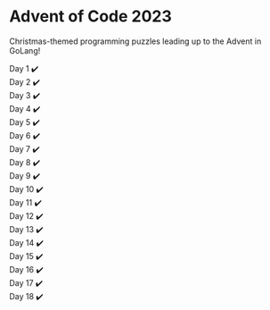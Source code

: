 # Advent of Code 2023

Christmas-themed programming puzzles leading up to the Advent in GoLang!

Day 1 ✔️ <br>
Day 2 ✔️ <br>
Day 3 ✔️ <br>
Day 4 ✔️ <br>
Day 5 ✔️ <br>
Day 6 ✔️ <br>
Day 7 ✔️ <br>
Day 8 ✔️ <br>
Day 9 ✔️ <br>
Day 10 ✔️ <br>
Day 11 ✔️ <br>
Day 12 ✔️ <br>
Day 13 ✔️ <br>
Day 14 ✔️ <br>
Day 15 ✔️ <br>
Day 16 ✔️ <br>
Day 17 ✔️ <br>
Day 18 ✔️ <br>